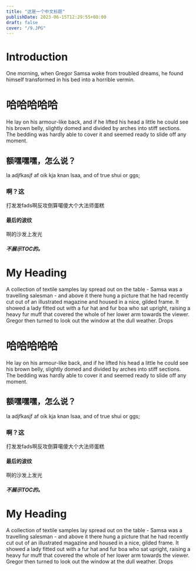 ```yaml
---
title: "这是一个中文标题"
publishDate: 2023-06-15T12:29:55+08:00
draft: false
cover: "/9.JPG"
---
```


<!-- Your front matter up here -->

# Introduction

One morning, when Gregor Samsa woke from troubled dreams, he found himself transformed in his bed into a horrible vermin.

# 哈哈哈哈哈

He lay on his armour-like back, and if he lifted his head a little he could see his brown belly, slightly domed and divided by arches into stiff sections. The bedding was hardly able to cover it and seemed ready to slide off any moment.

## 额嘿嘿嘿，怎么说？

la adjfkasjf af oik kja knan lsaa, and of true shui or ggs;

### 啊？这

打发发fads啊反攻倒算噶傻大个大法师蛋糕

#### 最后的波纹

啊的沙发上发光

##### 不展示TOC的。

# My Heading

A collection of textile samples lay spread out on the table - Samsa was a travelling salesman - and above it there hung a picture that he had recently cut out of an illustrated magazine and housed in a nice, gilded frame. It showed a lady fitted out with a fur hat and fur boa who sat upright, raising a heavy fur muff that covered the whole of her lower arm towards the viewer. Gregor then turned to look out the window at the dull weather. Drops

# 哈哈哈哈哈

He lay on his armour-like back, and if he lifted his head a little he could see his brown belly, slightly domed and divided by arches into stiff sections. The bedding was hardly able to cover it and seemed ready to slide off any moment.

## 额嘿嘿嘿，怎么说？

la adjfkasjf af oik kja knan lsaa, and of true shui or ggs;

### 啊？这

打发发fads啊反攻倒算噶傻大个大法师蛋糕

#### 最后的波纹

啊的沙发上发光

##### 不展示TOC的。

# My Heading

A collection of textile samples lay spread out on the table - Samsa was a travelling salesman - and above it there hung a picture that he had recently cut out of an illustrated magazine and housed in a nice, gilded frame. It showed a lady fitted out with a fur hat and fur boa who sat upright, raising a heavy fur muff that covered the whole of her lower arm towards the viewer. Gregor then turned to look out the window at the dull weather. Drops
